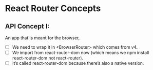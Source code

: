 # React Router Concepts

## API Concept I: 
  An app that is meant for the browser, 
  
  - [ ] We need to wrap it in &lt;BrowserRouter&gt; which comes from v4. 
  - [ ] We import from react-router-dom now (which means we npm install react-router-dom not react-router). 
  - [ ] It’s called react-router-dom because there’s also a native version.